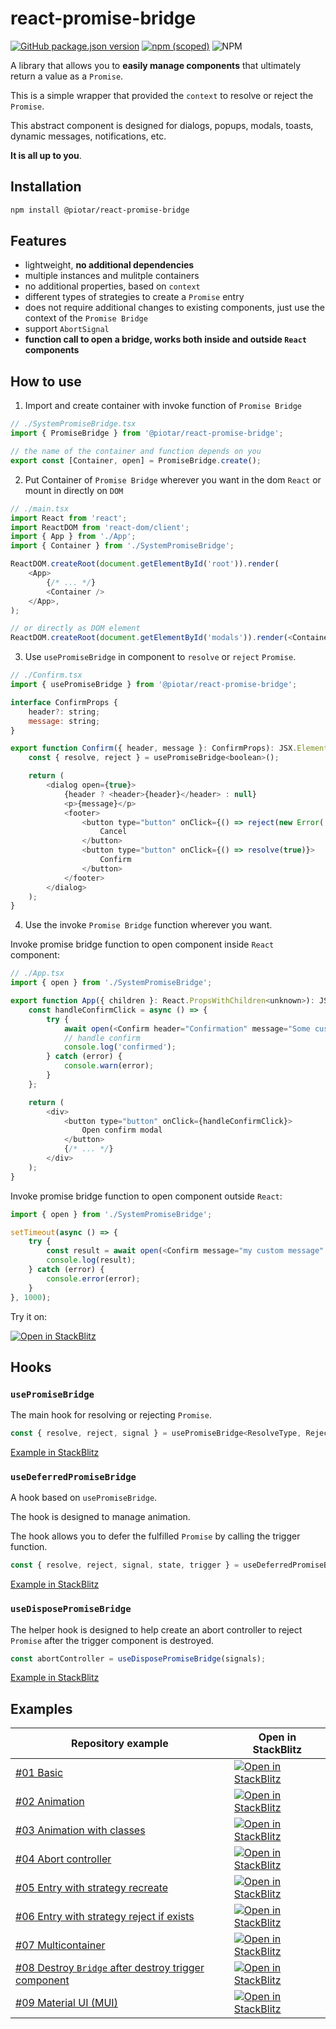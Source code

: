 # react-promise-bridge

[![GitHub package.json version](https://img.shields.io/github/package-json/v/piotar/react-promise-bridge)](https://github.com/piotar/react-promise-bridge)
[![npm (scoped)](https://img.shields.io/npm/v/@piotar/react-promise-bridge)](https://www.npmjs.com/package/@piotar/react-promise-bridge)
![NPM](https://img.shields.io/npm/l/@piotar/react-promise-bridge)

A library that allows you to **easily manage components** that ultimately return a value as a `Promise`.

This is a simple wrapper that provided the `context` to resolve or reject the `Promise`.

This abstract component is designed for dialogs, popups, modals, toasts, dynamic messages, notifications, etc.

**It is all up to you**.

## Installation

```sh
npm install @piotar/react-promise-bridge
```

## Features

- lightweight, **no additional dependencies**
- multiple instances and mulitple containers
- no additional properties, based on `context`
- different types of strategies to create a `Promise` entry
- does not require additional changes to existing components, just use the context of the `Promise Bridge`
- support `AbortSignal`
- **function call to open a bridge, works both inside and outside `React` components**

## How to use

1. Import and create container with invoke function of `Promise Bridge`

```javascript
// ./SystemPromiseBridge.tsx
import { PromiseBridge } from '@piotar/react-promise-bridge';

// the name of the container and function depends on you
export const [Container, open] = PromiseBridge.create();
```

2. Put Container of `Promise Bridge` wherever you want in the dom `React` or mount in directly on `DOM`

```javascript
// ./main.tsx
import React from 'react';
import ReactDOM from 'react-dom/client';
import { App } from './App';
import { Container } from './SystemPromiseBridge';

ReactDOM.createRoot(document.getElementById('root')).render(
    <App>
        {/* ... */}
        <Container />
    </App>,
);

// or directly as DOM element
ReactDOM.createRoot(document.getElementById('modals')).render(<Container />);
```

3. Use `usePromiseBridge` in component to `resolve` or `reject` `Promise`.

```javascript
// ./Confirm.tsx
import { usePromiseBridge } from '@piotar/react-promise-bridge';

interface ConfirmProps {
    header?: string;
    message: string;
}

export function Confirm({ header, message }: ConfirmProps): JSX.Element {
    const { resolve, reject } = usePromiseBridge<boolean>();

    return (
        <dialog open={true}>
            {header ? <header>{header}</header> : null}
            <p>{message}</p>
            <footer>
                <button type="button" onClick={() => reject(new Error('Canceled'))}>
                    Cancel
                </button>
                <button type="button" onClick={() => resolve(true)}>
                    Confirm
                </button>
            </footer>
        </dialog>
    );
}
```

4. Use the invoke `Promise Bridge` function wherever you want.

Invoke promise bridge function to open component inside `React` component:

```javascript
// ./App.tsx
import { open } from './SystemPromiseBridge';

export function App({ children }: React.PropsWithChildren<unknown>): JSX.Element {
    const handleConfirmClick = async () => {
        try {
            await open(<Confirm header="Confirmation" message="Some custom message" />);
            // handle confirm
            console.log('confirmed');
        } catch (error) {
            console.warn(error);
        }
    };

    return (
        <div>
            <button type="button" onClick={handleConfirmClick}>
                Open confirm modal
            </button>
            {/* ... */}
        </div>
    );
}
```

Invoke promise bridge function to open component outside `React`:

```javascript
import { open } from './SystemPromiseBridge';

setTimeout(async () => {
    try {
        const result = await open(<Confirm message="my custom message" />);
        console.log(result);
    } catch (error) {
        console.error(error);
    }
}, 1000);
```

Try it on:

[![Open in StackBlitz](https://developer.stackblitz.com/img/open_in_stackblitz_small.svg)](https://stackblitz.com/github/piotar/react-promise-bridge/tree/main/examples/01_basic?file=src/App.tsx)

## Hooks

### `usePromiseBridge`

The main hook for resolving or rejecting `Promise`.

```javascript
const { resolve, reject, signal } = usePromiseBridge<ResolveType, RejectType>();
```

[Example in StackBlitz](https://stackblitz.com/github/piotar/react-promise-bridge/tree/main/examples/01_basic?file=src/components/ColorPicker.tsx:L12)

### `useDeferredPromiseBridge`

A hook based on `usePromiseBridge`. 

The hook is designed to manage animation.

The hook allows you to defer the fulfilled `Promise` by calling the trigger function.

```javascript
const { resolve, reject, signal, state, trigger } = useDeferredPromiseBridge<ResolveType, RejectType>();
```

[Example in StackBlitz](https://stackblitz.com/github/piotar/react-promise-bridge/tree/main/examples/02_animation?file=src/components/ColorPicker.tsx:L12)

### `useDisposePromiseBridge`

The helper hook is designed to help create an abort controller to reject `Promise` after the trigger component is destroyed.

```javascript
const abortController = useDisposePromiseBridge(signals);
```

[Example in StackBlitz](https://stackblitz.com/github/piotar/react-promise-bridge/tree/main/examples/08_destroy_component?file=src/components/SomeChild.tsx:L8)

## Examples

| Repository example | Open in StackBlitz |
| --- | --- |
| [#01 Basic](/examples/01_basic/) | [![Open in StackBlitz](https://developer.stackblitz.com/img/open_in_stackblitz_small.svg)](https://stackblitz.com/github/piotar/react-promise-bridge/tree/main/examples/01_basic?file=src/App.tsx) |
| [#02 Animation](/examples//02_animation/) | [![Open in StackBlitz](https://developer.stackblitz.com/img/open_in_stackblitz_small.svg)](https://stackblitz.com/github/piotar/react-promise-bridge/tree/main/examples/02_animation?file=src/App.tsx) |
| [#03 Animation with classes](/examples//03_animation_classname/) | [![Open in StackBlitz](https://developer.stackblitz.com/img/open_in_stackblitz_small.svg)](https://stackblitz.com/github/piotar/react-promise-bridge/tree/main/examples/03_animation_classname?file=src/App.tsx) |
| [#04 Abort controller](/examples//04_abort_controller/) | [![Open in StackBlitz](https://developer.stackblitz.com/img/open_in_stackblitz_small.svg)](https://stackblitz.com/github/piotar/react-promise-bridge/tree/main/examples/04_abort_controller?file=src/App.tsx) |
| [#05 Entry with strategy recreate](/examples/05_strategy_recreate/) | [![Open in StackBlitz](https://developer.stackblitz.com/img/open_in_stackblitz_small.svg)](https://stackblitz.com/github/piotar/react-promise-bridge/tree/main/examples/05_strategy_recreate?file=src/App.tsx) |
| [#06 Entry with strategy reject if exists](/examples/06_strategy_reject_if_exists/) | [![Open in StackBlitz](https://developer.stackblitz.com/img/open_in_stackblitz_small.svg)](https://stackblitz.com/github/piotar/react-promise-bridge/tree/main/examples/06_strategy_reject_if_exists?file=src/App.tsx) |
| [#07 Multicontainer](/examples/07_multicontainers/) | [![Open in StackBlitz](https://developer.stackblitz.com/img/open_in_stackblitz_small.svg)](https://stackblitz.com/github/piotar/react-promise-bridge/tree/main/examples/07_multicontainers?file=src/App.tsx) |
| [#08 Destroy `Bridge` after destroy trigger component](/examples/08_destroy_component/) | [![Open in StackBlitz](https://developer.stackblitz.com/img/open_in_stackblitz_small.svg)](https://stackblitz.com/github/piotar/react-promise-bridge/tree/main/examples/08_destroy_component?file=src/App.tsx) |
| [#09 Material UI (MUI)](/examples/09_mui/) | [![Open in StackBlitz](https://developer.stackblitz.com/img/open_in_stackblitz_small.svg)](https://stackblitz.com/github/piotar/react-promise-bridge/tree/main/examples/09_mui?file=src/App.tsx) |
